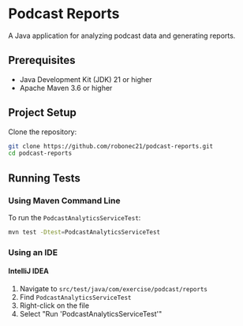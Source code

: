 # Podcast Reports

A Java application for analyzing podcast data and generating reports.

## Prerequisites

- Java Development Kit (JDK) 21 or higher
- Apache Maven 3.6 or higher

## Project Setup

Clone the repository:
```bash
git clone https://github.com/robonec21/podcast-reports.git
cd podcast-reports
```

## Running Tests

### Using Maven Command Line

To run the `PodcastAnalyticsServiceTest`:
```bash
mvn test -Dtest=PodcastAnalyticsServiceTest
```

### Using an IDE

#### IntelliJ IDEA
1. Navigate to `src/test/java/com/exercise/podcast/reports`
2. Find `PodcastAnalyticsServiceTest`
3. Right-click on the file
4. Select "Run 'PodcastAnalyticsServiceTest'"